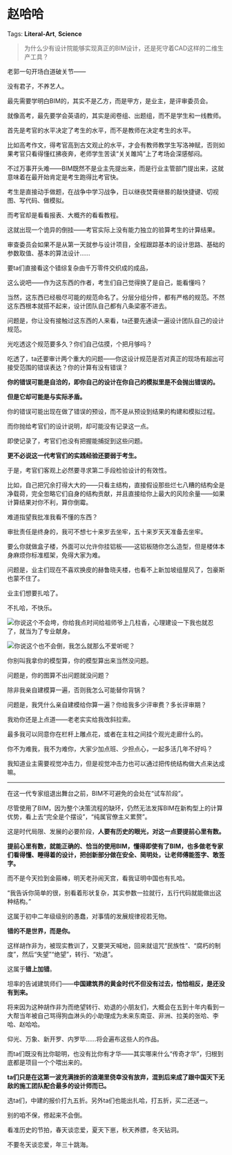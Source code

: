 # 赵哈哈

Tags: **Literal-Art**, **Science**

> 为什么少有设计院能够实现真正的BIM设计，还是死守着CAD这样的二维生产工具？



老郭一句开场白道破关节——

没有君子，不养艺人。

最先需要学明白BIM的，其实不是乙方，而是甲方，是业主，是评审委员会。

就像高考，最先要学会英语的，其实是阅卷组、出题组，而不是学生和一线教师。

首先是考官的水平决定了考生的水平，而不是教师在决定考生的水平。

比如高考作文，得考官高到古文观止的水平，才会有教师教学生写洛神赋，否则如果考官只看得懂红拂夜奔，老师学生苦读“关关雎鸠”上了考场会深感郁闷。

不过万事开头难——BIM既然不是业主先提出来，而是行业主管部门提出来，这就意味着在最开始肯定是考生跑得比考官快。

考生是直接动手做题，在战争中学习战争，日以继夜焚膏继晷的敲快捷键、切视图、写代码、做模拟。

而考官却是看看报表、大概齐的看看教程。

这就出现一个诡异的倒挂——考官实际上没有能力独立的验算考生的计算结果。

审查委员会如果不是从第一天就参与设计项目，全程跟踪基本的设计思路、基础的参数取值、基本的算法设计……

要ta们直接看这个错综复杂由千万零件交织成的成品，

这么说吧——作为这东西的作者，考生们自己觉得换了是自己，能看懂吗？

当然，这东西已经极尽可能的规范命名了。分层分组分件，都有严格的规范。不然这东西根本就搭不起来，设计团队自己都有八条梁塞不进去。

问题是，你让没有接触过这东西的人来看，ta还要先通读一遍设计团队自己的设计规范。

光吃透这个规范要多久？你们自己估摸，个把月够吗？

吃透了，ta还要审计两个重大的问题——你这设计规范是否对真正的现场有超出可接受范围的错误表达？你的计算有没有错误？

**你的错误可能是自洽的，即你自己的设计在你自己的模拟里是不会抛出错误的。**

**但是它却可能是与实际矛盾。**

你的错误可能出现在做了错误的预设，而不是从预设到结果的构建和模拟过程。

而你抛给考官们的设计说明，却可能没有记录这一点。

即使记录了，考官们也没有把握能捕捉到这些问题。

**更不必说这一代考官们的实践经验还要弱于考生。**

于是，考官们客观上必然要寻求第二手段检验设计的有效性。

比如，自己把冗余打得大大的——只看主结构，直接假设那些烂七八糟的结构全是净载荷，完全忽略它们自身的结构贡献，并且直接给你上最大的风险余量——如果计算结果对你不利，算你倒霉。

难道指望我批准我看不懂的东西？

审批责任是终身的，我可不想七十来岁去坐牢，五十来岁天天准备去坐牢。

要么你就做盒子楼，外面可以允许你挂铝板——这铝板随你怎么造型，但是楼体本身麻烦你标准框架，免得大家为难。

问题是，业主们现在不喜欢换皮的赫鲁晓夫楼，也看不上新加坡组屋风了，包豪斯也蒙不住了。

业主们想要扎哈了。

不扎哈，不快乐。

![](https://pic1.zhimg.com/50/v2-627a202727e2dc3e20b6b78c1fef8195_720w.jpg?source=1940ef5c)你说这个不会垮，你给我点时间给祖师爷上几柱香，心理建设一下我也就忍了，就当为了专业献身。

![](https://pic1.zhimg.com/50/v2-66c7e4abfea08223fe2492b7001225b9_720w.jpg?source=1940ef5c)你说这个也不会倒，我怎么就那么不爱听呢？

你别叫我拿你的模型算，你的模型算出来当然没问题。

问题是，你的图算不出问题就没问题？

除非我亲自建模算一遍，否则我怎么可能替你背锅？

问题是，我凭什么亲自建模给你算一遍？你给我多少评审费？多长评审期？

我劝你还是上点道——老老实实给我改斜拉索。

最多我可以同意你在栏杆上雕点花，或者在主柱之间挂个观光走廊什么的。

你不为难我，我不为难你，大家少加点班、少担点心，一起多活几年不好吗？

我知道业主需要视觉冲击力，但是视觉冲击力也可以通过把传统结构做大点来达成嘛。



---

在这一代专家组退出舞台之前，BIM不可避免的会处在“试车阶段”。

尽管使用了BIM，因为整个决策流程的缺环，仍然无法发挥BIM在新构型上的计算优势，看上去“完全是个摆设”，“纯属官僚主义累赘”。

这是时代局限、发展的必要阶段，**人要有历史的眼光，对这一点要提前心里有数。**

**提前心里有数，就能正确的、恰当的使用BIM，懂得即使有了BIM，也多做老专家们看得懂、睡得着的设计，把创新部分做在安全、简明处，让老师傅能签字、敢签字。**

而不是今天捡到金箍棒，明天老孙闹天宫，看我证明中国也有扎哈。

“我告诉你简单的很，别看着形状复杂，其实参数一拉就行，五行代码就能做出这种结构。”

这属于初中二年级级别的愚蠢，对事情的发展规律视若无物。

**错的不是世界，而是你。**

这样胡作非为，被现实教训了，又要哭天喊地，回来就诅咒“民族性”、“腐朽的制度”，然后“失望”“绝望”，转行、“劝退”。

这属于**错上加错**。

  


坦率的告诫建筑师们——**中国建筑界的黄金时代不但没有过去，恰恰相反，是还没有到来。**

将来因为这种胡作非为而绝望转行、劝退的小朋友们，大概会在五到十年内看到一大帮当年被自己骂得狗血淋头的小助理成为未来东南亚、非洲、拉美的张哈、李哈、赵哈哈。

仰光、万象、新开罗、内罗毕……将会遍布这些人的作品。

而ta们既没有比你聪明，也没有比你有才华——其实哪来什么“传奇才华”，归根到底都是项目一个个喂出来的。

**ta们只是在这第一波充满挫折的浪潮里侥幸没有放弃，混到后来成了跟中国天下无敌的施工团队配合最多的设计师而已。**

选ta们，中建的报价打九五折。另外ta们也能出扎哈，打五折，买二还送一。

别的咱不保，修起来不会倒。

  


看准历史的节拍，春天谈恋爱，夏天下崽，秋天养膘，冬天钻洞。

不要冬天谈恋爱，年三十跳海。



